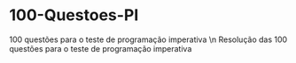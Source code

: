 # 100-Questoes-PI
100 questões para o teste de programação imperativa \n
Resolução das 100 questões para o teste de programação imperativa
